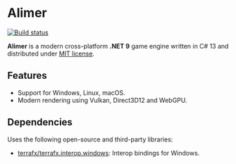 # Alimer

[![Build status](https://github.com/amerkoleci/alimer/workflows/Build/badge.svg)](https://github.com/amerkoleci/alimer/actions)

**Alimer** is a modern cross-platform **.NET 9** game engine written in C# 13 and distributed under [MIT license](https://github.com/amerkoleci/alimer/blob/main/LICENSE).

## Features

* Support for Windows, Linux, macOS.
* Modern rendering using Vulkan, Direct3D12 and WebGPU.

## Dependencies

Uses the following open-source and third-party libraries:

- [terrafx/terrafx.interop.windows](https://github.com/terrafx/terrafx.interop.windows): Interop bindings for Windows.
